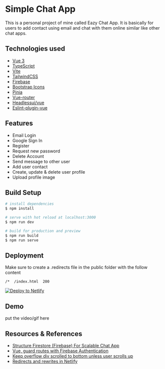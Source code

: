 # Simple Chat App

This is a personal project of mine called Eazy Chat App. It is basically for users to add contact using email and chat with them online similar like other chat apps.

## Technologies used

- [Vue 3](https://v3.vuejs.org/) 
- [TypeScript](https://www.typescriptlang.org/)
- [Vite](https://vitejs.dev/)
- [TailwindCSS](https://tailwindcss.com/)
- [Firebase](https://firebase.google.com/docs)
- [Bootstrap Icons](https://icons.getbootstrap.com/)
- [Pinia](https://pinia.esm.dev/)
- [Vue-router](https://next.router.vuejs.org/)
- [Headlessui/vue](https://headlessui.dev/)
- [Eslint-plugin-vue](https://eslint.vuejs.org/)

## Features

- Email Login
- Google Sign In
- Register
- Request new password
- Delete Account
- Send message to other user
- Add user contact
- Create, update & delete user profile
- Upload profile image

## Build Setup
```bash
# install dependencies
$ npm install

# serve with hot reload at localhost:3000
$ npm run dev

# build for production and preview
$ npm run build
$ npm run serve

```

## Deployment
Make sure to create a .redirects file in the public folder with the follow content
```
/*  /index.html  200
```
[![Deploy to Netlify](https://www.netlify.com/img/deploy/button.svg)](https://www.netlify.com/)

## Demo
put the video/gif here

## Resources & References
- [Structure Firestore (Firebase) For Scalable Chat App](https://levelup.gitconnected.com/structure-firestore-firebase-for-scalable-chat-app-939c7a6cd0f5)
- [Vue, guard routes with Firebase Authentication](https://dev.to/gautemeekolsen/vue-guard-routes-with-firebase-authentication-f4l)
- [Keep overflow div scrolled to bottom unless user scrolls up](https://newbedev.com/keep-overflow-div-scrolled-to-bottom-unless-user-scrolls-up)
- [Redirects and rewrites in Netlify](https://docs.netlify.com/routing/redirects/)




